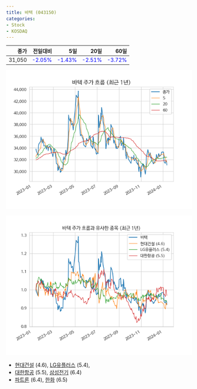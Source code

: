 ```yaml
---
title: 바텍 (043150)
categories:
- Stock
- KOSDAQ
---
```


|종가|전일대비|5일|20일|60일|
|---:|-------:|--:|---:|---:|
|31,050|<span style="color: blue">-2.05%</span>|<span style="color: blue">-1.43%</span>|<span style="color: blue">-2.51%</span>|<span style="color: blue">-3.72%</span>|


<!-- more -->

![043150](/assets/images/stock/043150.png)

![043150](/assets/images/stock/043150_sim.png)

- [현대건설](/000720/) (4.6), [LG유플러스](/032640/) (5.4),
- [대한항공](/003490/) (5.5), [삼성전기](/009150/) (6.4)
- [파트론](/091700/) (6.4), [한화](/000880/) (6.5)
